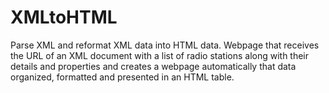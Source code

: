 # XMLtoHTML

Parse XML and reformat XML data into HTML data. Webpage that receives the URL of an XML document with a list of radio stations along with their details and properties and creates a webpage automatically that data organized, formatted and presented in an HTML table.
